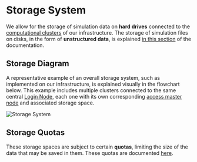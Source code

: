 # Storage System

We allow for the storage of simulation data on **hard drives** connected to the [computational clusters](clusters/overview.md) of our infrastructure. The storage of simulation files on disks, in the form of **unstructured data**, is explained [in this section](../data-on-disk/overview.md) of the documentation.

## Storage Diagram

A representative example of an overall storage system, such as implemented on our infrastructure, is explained visually in the flowchart below. This example includes multiple clusters connected to the same central [Login Node](login/overview.md), each one with its own corresponding [access master node](clusters/directories.md) and associated storage space.

![Storage System](/images/Storage-System.png "Storage System")

## Storage Quotas

These storage spaces are subject to certain **quotas**, limiting the size of the data that may be saved in them. These quotas are documented [here](../data-on-disk/quotas.md).

